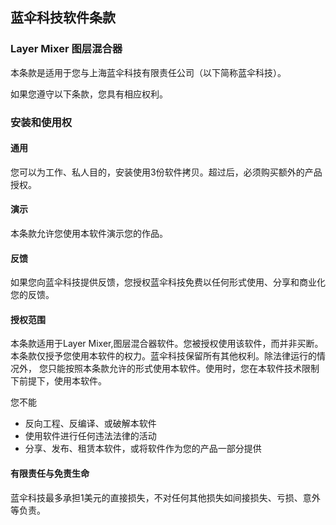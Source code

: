 ## 蓝伞科技软件条款

### Layer Mixer 图层混合器

本条款是适用于您与上海蓝伞科技有限责任公司（以下简称蓝伞科技）。

如果您遵守以下条款，您具有相应权利。

### 安装和使用权

#### 通用

您可以为工作、私人目的，安装使用3份软件拷贝。超过后，必须购买额外的产品授权。


#### 演示

本条款允许您使用本软件演示您的作品。


#### 反馈

如果您向蓝伞科技提供反馈，您授权蓝伞科技免费以任何形式使用、分享和商业化您的反馈。


#### 授权范围

本条款适用于Layer Mixer,图层混合器软件。您被授权使用该软件，而并非买断。本条款仅授予您使用本软件的权力。蓝伞科技保留所有其他权利。除法律运行的情况外， 您只能按照本条款允许的形式使用本软件。使用时，您在本软件技术限制下前提下，使用本软件。

您不能
- 反向工程、反编译、或破解本软件
- 使用软件进行任何违法法律的活动
- 分享、发布、租赁本软件，或将软件作为您的产品一部分提供


#### 有限责任与免责生命

蓝伞科技最多承担1美元的直接损失，不对任何其他损失如间接损失、亏损、意外等负责。


